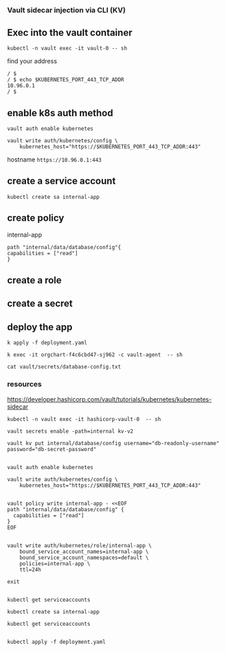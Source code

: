 ##

### Vault sidecar injection via CLI (KV)

##


## Exec into the vault container

`kubectl -n vault exec -it vault-0 -- sh`

find your address

```
/ $
/ $ echo $KUBERNETES_PORT_443_TCP_ADDR
10.96.0.1
/ $ 
```


## enable k8s auth method
```
vault auth enable kubernetes

vault write auth/kubernetes/config \
    kubernetes_host="https://$KUBERNETES_PORT_443_TCP_ADDR:443"
```

hostname `https://10.96.0.1:443`



## create a service account

`kubectl create sa internal-app`


## create policy 

internal-app

```
path "internal/data/database/config"{
capabilities = ["read"]
}
```


## create a role




## create a secret






## deploy the app

`k apply -f deployment.yaml`

`k exec -it orgchart-f4c6cbd47-sj962 -c vault-agent  -- sh`

`cat vault/secrets/database-config.txt`



### resources

https://developer.hashicorp.com/vault/tutorials/kubernetes/kubernetes-sidecar



```
kubectl -n vault exec -it hashicorp-vault-0  -- sh

vault secrets enable -path=internal kv-v2

vault kv put internal/database/config username="db-readonly-username" password="db-secret-password"


vault auth enable kubernetes

vault write auth/kubernetes/config \
    kubernetes_host="https://$KUBERNETES_PORT_443_TCP_ADDR:443"


vault policy write internal-app - <<EOF
path "internal/data/database/config" {
  capabilities = ["read"]
}
EOF


vault write auth/kubernetes/role/internal-app \
    bound_service_account_names=internal-app \
    bound_service_account_namespaces=default \
    policies=internal-app \
    ttl=24h

exit


kubectl get serviceaccounts

kubectl create sa internal-app

kubectl get serviceaccounts


kubectl apply -f deployment.yaml
```




